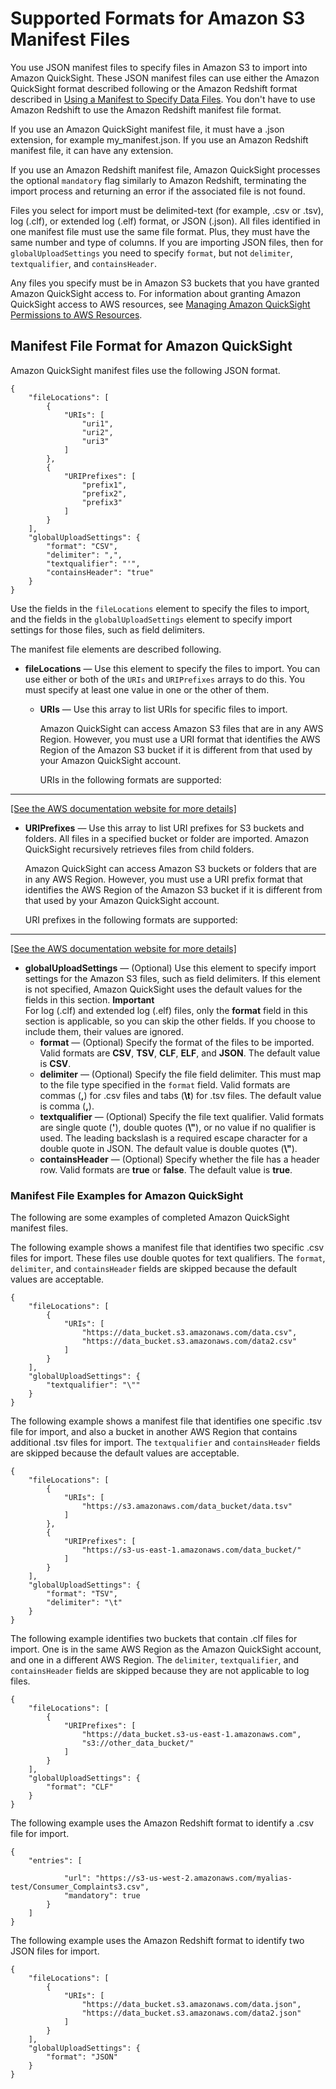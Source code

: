 # Supported Formats for Amazon S3 Manifest Files<a name="supported-manifest-file-format"></a>

You use JSON manifest files to specify files in Amazon S3 to import into Amazon QuickSight\. These JSON manifest files can use either the Amazon QuickSight format described following or the Amazon Redshift format described in [Using a Manifest to Specify Data Files](http://docs.aws.amazon.com/redshift/latest/dg/loading-data-files-using-manifest.html)\. You don't have to use Amazon Redshift to use the Amazon Redshift manifest file format\. 

If you use an Amazon QuickSight manifest file, it must have a \.json extension, for example my\_manifest\.json\. If you use an Amazon Redshift manifest file, it can have any extension\. 

If you use an Amazon Redshift manifest file, Amazon QuickSight processes the optional `mandatory` flag similarly to Amazon Redshift, terminating the import process and returning an error if the associated file is not found\.

Files you select for import must be delimited\-text \(for example, \.csv or \.tsv\), log \(\.clf\), or extended log \(\.elf\) format, or JSON \(\.json\)\. All files identified in one manifest file must use the same file format\. Plus, they must have the same number and type of columns\. If you are importing JSON files, then for `globalUploadSettings` you need to specify `format`, but not `delimiter`, `textqualifier`, and `containsHeader`\.

Any files you specify must be in Amazon S3 buckets that you have granted Amazon QuickSight access to\. For information about granting Amazon QuickSight access to AWS resources, see [Managing Amazon QuickSight Permissions to AWS Resources](managing-permissions.md)\.

## Manifest File Format for Amazon QuickSight<a name="quicksight-manifest-file-format"></a>

Amazon QuickSight manifest files use the following JSON format\.

```
{
    "fileLocations": [
        {
            "URIs": [
                "uri1",
                "uri2",
                "uri3"
            ]
        },
        {
            "URIPrefixes": [
                "prefix1",
                "prefix2",
                "prefix3"
            ]
        }
    ],
    "globalUploadSettings": {
        "format": "CSV",
        "delimiter": ",",
        "textqualifier": "'",
        "containsHeader": "true"
    }
}
```

Use the fields in the `fileLocations` element to specify the files to import, and the fields in the `globalUploadSettings` element to specify import settings for those files, such as field delimiters\. 

The manifest file elements are described following\.
+ **fileLocations** — Use this element to specify the files to import\. You can use either or both of the `URIs` and `URIPrefixes` arrays to do this\. You must specify at least one value in one or the other of them\.
  + **URIs** — Use this array to list URIs for specific files to import\.

    Amazon QuickSight can access Amazon S3 files that are in any AWS Region\. However, you must use a URI format that identifies the AWS Region of the Amazon S3 bucket if it is different from that used by your Amazon QuickSight account\.

    URIs in the following formats are supported:  
****    
[\[See the AWS documentation website for more details\]](http://docs.aws.amazon.com/quicksight/latest/user/supported-manifest-file-format.html)
  + **URIPrefixes** — Use this array to list URI prefixes for S3 buckets and folders\. All files in a specified bucket or folder are imported\. Amazon QuickSight recursively retrieves files from child folders\.

    Amazon QuickSight can access Amazon S3 buckets or folders that are in any AWS Region\. However, you must use a URI prefix format that identifies the AWS Region of the Amazon S3 bucket if it is different from that used by your Amazon QuickSight account\.

    URI prefixes in the following formats are supported:  
****    
[\[See the AWS documentation website for more details\]](http://docs.aws.amazon.com/quicksight/latest/user/supported-manifest-file-format.html)
+ **globalUploadSettings** — \(Optional\) Use this element to specify import settings for the Amazon S3 files, such as field delimiters\. If this element is not specified, Amazon QuickSight uses the default values for the fields in this section\.
**Important**  
For log \(\.clf\) and extended log \(\.elf\) files, only the **format** field in this section is applicable, so you can skip the other fields\. If you choose to include them, their values are ignored\. 
  + **format** — \(Optional\) Specify the format of the files to be imported\. Valid formats are **CSV**, **TSV**, **CLF**, **ELF**, and **JSON**\. The default value is **CSV**\.
  + **delimiter** — \(Optional\) Specify the file field delimiter\. This must map to the file type specified in the `format` field\. Valid formats are commas \(**,**\) for \.csv files and tabs \(**\\t**\) for \.tsv files\. The default value is comma \(**,**\)\.
  + **textqualifier** — \(Optional\) Specify the file text qualifier\. Valid formats are single quote \(**'**\), double quotes \(**\\"**\), or no value if no qualifier is used\. The leading backslash is a required escape character for a double quote in JSON\. The default value is double quotes \(**\\"**\)\.
  + **containsHeader** — \(Optional\) Specify whether the file has a header row\. Valid formats are **true** or **false**\. The default value is **true**\.

### Manifest File Examples for Amazon QuickSight<a name="quicksight-manifest-file-examples"></a>

The following are some examples of completed Amazon QuickSight manifest files\.

The following example shows a manifest file that identifies two specific \.csv files for import\. These files use double quotes for text qualifiers\. The `format`, `delimiter`, and `containsHeader` fields are skipped because the default values are acceptable\.

```
{
    "fileLocations": [
        {
            "URIs": [
                "https://data_bucket.s3.amazonaws.com/data.csv",
                "https://data_bucket.s3.amazonaws.com/data2.csv"
            ]
        }
    ],
    "globalUploadSettings": {
        "textqualifier": "\""
    }
}
```

The following example shows a manifest file that identifies one specific \.tsv file for import, and also a bucket in another AWS Region that contains additional \.tsv files for import\. The `textqualifier` and `containsHeader` fields are skipped because the default values are acceptable\.

```
{
    "fileLocations": [
        {
            "URIs": [
                "https://s3.amazonaws.com/data_bucket/data.tsv"
            ]
        },
        {
            "URIPrefixes": [
                "https://s3-us-east-1.amazonaws.com/data_bucket/"
            ]
        }
    ],
    "globalUploadSettings": {
        "format": "TSV",
        "delimiter": "\t"
    }
}
```

The following example identifies two buckets that contain \.clf files for import\. One is in the same AWS Region as the Amazon QuickSight account, and one in a different AWS Region\. The `delimiter`, `textqualifier`, and `containsHeader` fields are skipped because they are not applicable to log files\.

```
{
    "fileLocations": [
        {
            "URIPrefixes": [
                "https://data_bucket.s3-us-east-1.amazonaws.com",
                "s3://other_data_bucket/"
            ]
        }
    ],
    "globalUploadSettings": {
        "format": "CLF"
    }
}
```

The following example uses the Amazon Redshift format to identify a \.csv file for import\.

```
{
    "entries": [
        
            "url": "https://s3-us-west-2.amazonaws.com/myalias-test/Consumer_Complaints3.csv",
            "mandatory": true
        }
    ]
}
```

The following example uses the Amazon Redshift format to identify two JSON files for import\.

```
{
    "fileLocations": [
        {
            "URIs": [
                "https://data_bucket.s3.amazonaws.com/data.json",
                "https://data_bucket.s3.amazonaws.com/data2.json"
            ]
        }
    ],
    "globalUploadSettings": {
        "format": "JSON"
    }
}
```